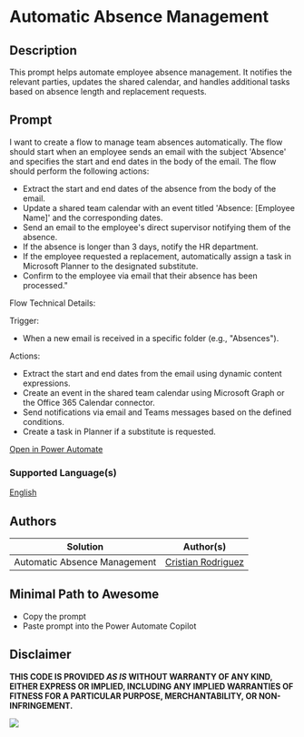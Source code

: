 # Automatic Absence Management

## Description

This prompt helps automate employee absence management. It notifies the relevant parties, updates the shared calendar, and handles additional tasks based on absence length and replacement requests.

## Prompt
I want to create a flow to manage team absences automatically. The flow should start when an employee sends an email with the subject 'Absence' and specifies the start and end dates in the body of the email. The flow should perform the following actions:

- Extract the start and end dates of the absence from the body of the email.
- Update a shared team calendar with an event titled 'Absence: [Employee Name]' and the corresponding dates.
- Send an email to the employee's direct supervisor notifying them of the absence.
- If the absence is longer than 3 days, notify the HR department.
- If the employee requested a replacement, automatically assign a task in Microsoft Planner to the designated substitute.
- Confirm to the employee via email that their absence has been processed."

Flow Technical Details:

Trigger:

- When a new email is received in a specific folder (e.g., "Absences").

Actions:

- Extract the start and end dates from the email using dynamic content expressions.
- Create an event in the shared team calendar using Microsoft Graph or the Office 365 Calendar connector.
- Send notifications via email and Teams messages based on the defined conditions.
- Create a task in Planner if a substitute is requested.

[Open in Power Automate](https://make.powerautomate.com/create/fromNaturalLanguage?prompt=I%20want%20to%20create%20a%20flow%20to%20manage%20team%20absences%20automatically.%20The%20flow%20should%20start%20when%20an%20employee%20sends%20an%20email%20with%20the%20subject%20%27Absence%27%20and%20specifies%20the%20start%20and%20end%20dates%20in%20the%20body%20of%20the%20email.%20The%20flow%20should%20perform%20the%20following%20actions%3A%20-%20Extract%20the%20start%20and%20end%20dates%20of%20the%20absence%20from%20the%20body%20of%20the%20email.%20-%20Update%20a%20shared%20team%20calendar%20with%20an%20event%20titled%20%27Absence%3A%20%5BEmployee%20Name%5D%27%20and%20the%20corresponding%20dates.%20-%20Send%20an%20email%20to%20the%20employee%27s%20direct%20supervisor%20notifying%20them%20of%20the%20absence.%20-%20If%20the%20absence%20is%20longer%20than%203%20days%2C%20notify%20the%20HR%20department.%20-%20If%20the%20employee%20requested%20a%20replacement%2C%20automatically%20assign%20a%20task%20in%20Microsoft%20Planner%20to%20the%20designated%20substitute.%20-%20Confirm%20to%20the%20employee%20via%20email%20that%20their%20absence%20has%20been%20processed.&from=Copilot&utm_source=PromptLibrary)

### Supported Language(s)

[English](./en-us/prompt.md)

## Authors

Solution|Author(s)
--------|---------
Automatic Absence Management | [Cristian Rodriguez](hhttps://github.com/script32)

## Minimal Path to Awesome

* Copy the prompt
* Paste prompt into the Power Automate Copilot

## Disclaimer

**THIS CODE IS PROVIDED *AS IS* WITHOUT WARRANTY OF ANY KIND, EITHER EXPRESS OR IMPLIED, INCLUDING ANY IMPLIED WARRANTIES OF FITNESS FOR A PARTICULAR PURPOSE, MERCHANTABILITY, OR NON-INFRINGEMENT.**

<img src="https://m365-visitor-stats.azurewebsites.net/powerplatform-prompts/samples/power-automate/automatic-absence-management" aria-hidden="true" />

